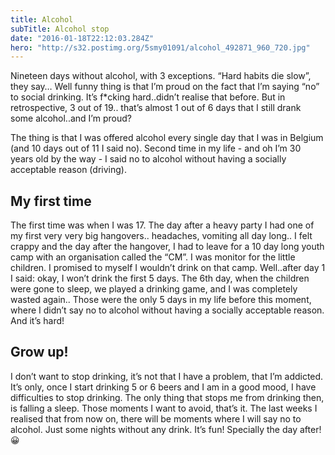 ```yaml
---
title: Alcohol
subTitle: Alcohol stop
date: "2016-01-18T22:12:03.284Z"
hero: "http://s32.postimg.org/5smy01091/alcohol_492871_960_720.jpg"
---
```

Nineteen days without alcohol, with 3 exceptions. “Hard habits die slow”, they say… Well funny thing is that I’m proud on the fact that I’m saying “no” to social drinking. It’s f\*cking hard..didn’t realise that before. But in retrospective, 3 out of 19.. that’s almost 1 out of 6 days that I still drank some alcohol..and I’m proud? 

The thing is that I was offered alcohol every single day that I was in Belgium (and 10 days out of 11 I said no). Second time in my life - and oh I’m 30 years old by the way - I said no to alcohol without having a socially acceptable reason (driving).

## My first time

The first time was when I was 17. The day after a heavy party I had one of my first very very big hangovers.. headaches, vomiting all day long.. I felt crappy and the day after the hangover, I had to leave for a 10 day long youth camp with an organisation called the “CM”. I was monitor for the little children. I promised to myself I wouldn’t drink on that camp. Well..after day 1 I said: okay, I won’t drink the first 5 days. The 6th day, when the children were gone to sleep, we played a drinking game, and I was completely wasted again.. Those were the only 5 days in my life before this moment, where I didn’t say no to alcohol without having a socially acceptable reason. And it’s hard!

## Grow up!

I don’t want to stop drinking, it’s not that I have a problem, that I’m addicted. It’s only, once I start drinking 5 or 6 beers and I am in a good mood, I have difficulties to stop drinking. The only thing that stops me from drinking then, is falling a sleep. Those moments I want to avoid, that’s it. The last weeks I realised that from now on, there will be moments where I will say no to alcohol. Just some nights without any drink. It’s fun! Specially the day after! 😀